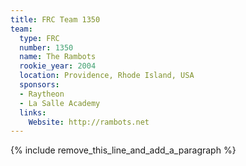 ```yaml
---
title: FRC Team 1350
team:
  type: FRC
  number: 1350
  name: The Rambots
  rookie_year: 2004
  location: Providence, Rhode Island, USA
  sponsors:
  - Raytheon
  - La Salle Academy
  links:
    Website: http://rambots.net
---
```


{% include remove_this_line_and_add_a_paragraph %}